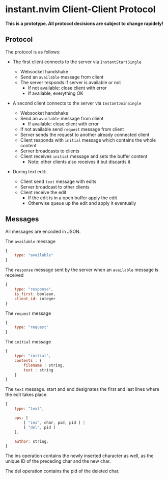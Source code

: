 instant.nvim Client-Client Protocol
==============================

**This is a prototype. All protocol decisions are subject to change rapidely!**

Protocol
--------

The protocol is as follows:

* The first client connects to the server via `InstantStartSingle`
    * Websocket handshake
	* Send an `available` message from client
	* The server responds if server is available or not
		* If not available: close client with error
		* If available, everything OK

* A second client connects to the server via `InstantJoinSingle`
    * Websocket handshake
	* Send an `available` message from client
		* If available: close client with error
	* If not available send `request` message from client
	* Server sends the request to another already connected client
	* Client responds with `initial` message which contains the whole content
	* Server broadcasts to clients
	* Client receives `initial` message and sets the buffer content
		* Note: other clients also receives it but discards it

* During text edit:
	* Client send `text` message with edits
	* Server broadcast to other clients
	* Client receive the edit
		* If the edit is in a open buffer apply the edit
		* Otherwise queue up the edit and apply it eventually


Messages
--------

All messages are encoded in JSON.

The `available` message

```javascript
{
	type: "available"
}
```

The `response` message sent by the server when an `available` message is received

```javascript
{
	type: "response",
	is_first: boolean,
	client_id: integer
}
```

The `request` message
```javascript
{
	type: "request"
}
```

The `initial` message
```javascript
{
	type: "initial",
	contents : {
		filename : string,
		text : string
	}
}
```

The `text` message. start and end designates the first and last lines where the edit takes place.
```javascript
{
	type: "text",

	ops: [
		[ "ins", char, pid, pid ] |
		[ "del", pid ]
	],

	author: string,
}
```

The ins operation contains the newly inserted character as well, as the unique ID of the preceding
char and the new char.

The del operation contains the pid of the deleted char.
